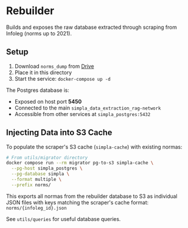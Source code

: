 # Rebuilder

Builds and exposes the raw database extracted through scraping from Infoleg (norms up to 2021).

## Setup

1. Download `norms_dump` from [Drive](https://drive.google.com/drive/folders/1NX9Za0Mv_XjeYyFhMv7WP5X1bkZsjoGR?usp=sharing)
2. Place it in this directory
3. Start the service: `docker-compose up -d`

The Postgres database is:
- Exposed on host port **5450**
- Connected to the main `simpla_data_extraction_rag-network`
- Accessible from other services at `simpla_postgres:5432`

## Injecting Data into S3 Cache

To populate the scraper's S3 cache (`simpla-cache`) with existing normas:

```bash
# From utils/migrator directory
docker compose run --rm migrator pg-to-s3 simpla-cache \
  --pg-host simpla_postgres \
  --pg-database simpla \
  --format multiple \
  --prefix norms/
```

This exports all normas from the rebuilder database to S3 as individual JSON files with keys matching the scraper's cache format: `norms/{infoleg_id}.json`

See `utils/queries` for useful database queries.
